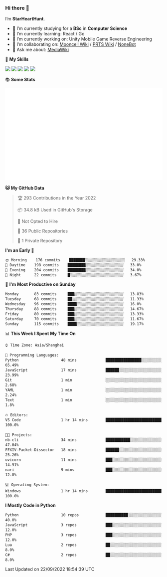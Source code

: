 ### Hi there 👋

I’m **StarHeartHunt**.

- 🏫 I’m currently studying for a **BSc** in **Computer Science**
- 🌱 I’m currently learning: React / Go
- 🔭 I’m currently working on: Unity Mobile Game Reverse Engineering
- 👯 I’m collaborating on: [Mooncell Wiki](https://fgo.wiki/) / [PRTS Wiki](http://prts.wiki/) / [NoneBot](https://github.com/nonebot)
- 💬 Ask me about: [MediaWiki](https://www.mediawiki.org)

🌟 **My Skills**

![](https://img.shields.io/badge/-Python-3e74a2?style=flat-square&logo=Python&logoColor=fff)
![](https://img.shields.io/badge/-Vue-4fc08d?style=flat-square&logo=vue.js&logoColor=fff)
![](https://img.shields.io/badge/-Node.js-339933?style=flat-square&logo=node.js&logoColor=fff)
![](https://img.shields.io/badge/-Linux-000000?style=flat-square&logo=Linux&logoColor=fff)
![](https://img.shields.io/badge/-Dotnet-512bd4?style=flat-square&logo=.net&logoColor=fff)

📚 **Some Stats**

![](https://github.com/StarHeartHunt/github-stats/blob/master/generated/overview.svg)

<!--START_SECTION:waka-->
**🐱 My GitHub Data** 

> 🏆 293 Contributions in the Year 2022
 > 
> 📦 34.8 kB Used in GitHub's Storage 
 > 
> 🚫 Not Opted to Hire
 > 
> 📜 36 Public Repositories 
 > 
> 🔑 1 Private Repository 
 > 
**I'm an Early 🐤** 

```text
🌞 Morning    176 commits    ███████░░░░░░░░░░░░░░░░░░   29.33% 
🌆 Daytime    198 commits    ████████░░░░░░░░░░░░░░░░░   33.0% 
🌃 Evening    204 commits    ████████░░░░░░░░░░░░░░░░░   34.0% 
🌙 Night      22 commits     █░░░░░░░░░░░░░░░░░░░░░░░░   3.67%

```
📅 **I'm Most Productive on Sunday** 

```text
Monday       83 commits     ███░░░░░░░░░░░░░░░░░░░░░░   13.83% 
Tuesday      68 commits     ██░░░░░░░░░░░░░░░░░░░░░░░   11.33% 
Wednesday    96 commits     ████░░░░░░░░░░░░░░░░░░░░░   16.0% 
Thursday     88 commits     ███░░░░░░░░░░░░░░░░░░░░░░   14.67% 
Friday       80 commits     ███░░░░░░░░░░░░░░░░░░░░░░   13.33% 
Saturday     70 commits     ███░░░░░░░░░░░░░░░░░░░░░░   11.67% 
Sunday       115 commits    ████░░░░░░░░░░░░░░░░░░░░░   19.17%

```


📊 **This Week I Spent My Time On** 

```text
⌚︎ Time Zone: Asia/Shanghai

💬 Programming Languages: 
Python                   48 mins             ████████████████░░░░░░░░░   65.49% 
JavaScript               17 mins             ██████░░░░░░░░░░░░░░░░░░░   23.99% 
Git                      1 min               ░░░░░░░░░░░░░░░░░░░░░░░░░   2.68% 
YAML                     1 min               ░░░░░░░░░░░░░░░░░░░░░░░░░   2.24% 
Text                     1 min               ░░░░░░░░░░░░░░░░░░░░░░░░░   1.8%

🔥 Editors: 
VS Code                  1 hr 14 mins        █████████████████████████   100.0%

🐱‍💻 Projects: 
nb-cli                   34 mins             ███████████░░░░░░░░░░░░░░   47.04% 
FFXIV-Packet-Dissector   18 mins             ██████░░░░░░░░░░░░░░░░░░░   25.26% 
uvicorn                  11 mins             ███░░░░░░░░░░░░░░░░░░░░░░   14.91% 
nari                     9 mins              ███░░░░░░░░░░░░░░░░░░░░░░   12.8%

💻 Operating System: 
Windows                  1 hr 14 mins        █████████████████████████   100.0%

```

**I Mostly Code in Python** 

```text
Python                   10 repos            ██████████░░░░░░░░░░░░░░░   40.0% 
JavaScript               3 repos             ███░░░░░░░░░░░░░░░░░░░░░░   12.0% 
PHP                      3 repos             ███░░░░░░░░░░░░░░░░░░░░░░   12.0% 
Lua                      2 repos             ██░░░░░░░░░░░░░░░░░░░░░░░   8.0% 
C#                       2 repos             ██░░░░░░░░░░░░░░░░░░░░░░░   8.0%

```



 Last Updated on 22/09/2022 18:54:39 UTC
<!--END_SECTION:waka-->
